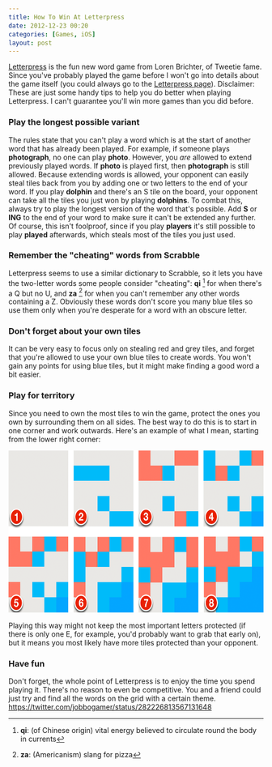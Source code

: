 ```yaml
---
title: How To Win At Letterpress
date: 2012-12-23 00:20
categories: [Games, iOS]
layout: post
---
```


[Letterpress][1] is the fun new word game from Loren Brichter, of Tweetie fame. Since you've probably played the game before I won't go into details about the game itself (you could always go to the [Letterpress page][2]). Disclaimer: These are just some handy tips to help you do better when playing Letterpress. I can't guarantee you'll win more games than you did before. <!-- more -->

### Play the longest possible variant

The rules state that you can't play a word which is at the start of another word that has already been played. For example, if someone plays **photograph**, no one can play **photo**. However, you _are_ allowed to extend previously played words. If **photo** is played first, then **photograph** is still allowed. Because extending words is allowed, your opponent can easily steal tiles back from you by adding one or two letters to the end of your word. If you play **dolphin** and there's an S tile on the board, your opponent can take all the tiles you just won by playing **dolphins**. To combat this, always try to play the longest version of the word that's possible. Add **S** or **ING** to the end of your word to make sure it can't be extended any further. Of course, this isn't foolproof, since if you play **players** it's still possible to play **played** afterwards, which steals most of the tiles you just used. 

### Remember the "cheating" words from Scrabble

Letterpress seems to use a similar dictionary to Scrabble, so it lets you have the two-letter words some people consider "cheating": **qi** [^1] for when there's a Q but no U, and **za** [^2] for when you can't remember any other words containing a Z. Obviously these words don't score you many blue tiles so use them only when you're desperate for a word with an obscure letter. 

### Don't forget about your own tiles

It can be very easy to focus only on stealing red and grey tiles, and forget that you're allowed to use your own blue tiles to create words. You won't gain any points for using blue tiles, but it might make finding a good word a bit easier. 

### Play for territory

Since you need to own the most tiles to win the game, protect the ones you own by surrounding them on all sides. The best way to do this is to start in one corner and work outwards. Here's an example of what I mean, starting from the lower right corner:

<img src="/images/2012/12/23/Letterpress-Territory-Example.png" width="640" height="320" />

Playing this way might not keep the most important letters protected (if there is only one E, for example, you'd probably want to grab that early on), but it means you most likely have more tiles protected than your opponent. 

### Have fun

Don't forget, the whole point of Letterpress is to enjoy the time you spend playing it. There's no reason to even be competitive. You and a friend could just try and find all the words on the grid with a certain theme. https://twitter.com/jobbogamer/status/282226813567131648 

  [^1]: **qi**: (of Chinese origin) vital energy believed to circulate round the body in currents
  [^2]: **za**: (Americanism) slang for pizza

[1]: https://itunes.apple.com/gb/app/letterpress-word-game/id526619424?mt=8&at=10l7rn
[2]: http://www.atebits.com/letterpress/